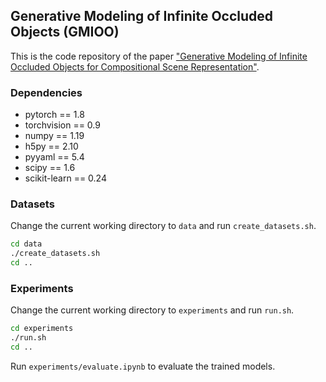 ## Generative Modeling of Infinite Occluded Objects (GMIOO)

This is the code repository of the paper ["Generative Modeling of Infinite Occluded Objects for Compositional Scene Representation"](http://proceedings.mlr.press/v97/yuan19b.html).

### Dependencies

- pytorch == 1.8
- torchvision == 0.9
- numpy == 1.19
- h5py == 2.10
- pyyaml == 5.4
- scipy == 1.6
- scikit-learn == 0.24

### Datasets

Change the current working directory to `data` and run `create_datasets.sh`.

```bash
cd data
./create_datasets.sh
cd ..
```

### Experiments

Change the current working directory to `experiments` and run `run.sh`.

```bash
cd experiments
./run.sh
cd ..
```

Run `experiments/evaluate.ipynb` to evaluate the trained models.
